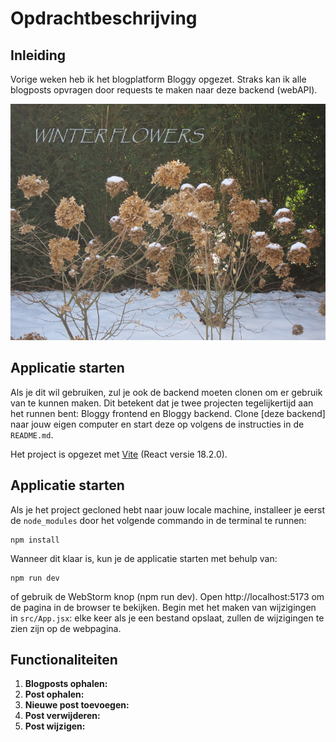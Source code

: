 # Opdrachtbeschrijving

## Inleiding

Vorige weken heb ik het blogplatform Bloggy opgezet. Straks kan ik alle blogposts opvragen door requests te maken naar deze backend (webAPI).

![logo-white.png](src%2Fassets%2Flogo-white.png)

## Applicatie starten

Als je dit wil gebruiken, zul je ook de backend moeten clonen om er gebruik van te kunnen maken. Dit betekent dat je twee projecten tegelijkertijd aan het
runnen bent:
Bloggy frontend en Bloggy backend. Clone [deze backend]  naar jouw eigen computer en start deze op
volgens de instructies in de `README.md`.

Het project is opgezet met [Vite](https://vitejs.dev/) (React versie 18.2.0).

## Applicatie starten

Als je het project gecloned hebt naar jouw locale machine, installeer je eerst de `node_modules` door het volgende
commando in de terminal te runnen:

```shell
npm install
```

Wanneer dit klaar is, kun je de applicatie starten met behulp van:

```shell
npm run dev
```

of gebruik de WebStorm knop (npm run dev). Open http://localhost:5173 om de pagina in de browser te bekijken. Begin met
het maken van wijzigingen in `src/App.jsx`: elke keer als je een bestand opslaat, zullen de wijzigingen te zien zijn op
de webpagina.



## Functionaliteiten

1. **Blogposts ophalen:**
2. **Post ophalen:** 
3. **Nieuwe post toevoegen:** 
4. **Post verwijderen:**
6. **Post wijzigen:** 




